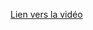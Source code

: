 [Lien vers la vidéo](https://www.youtube.com/watch?v=ei0dq8IH-yg&list=PLeXyx0kOyiXu_ju_10w9qDzqSDXYpqXDr&index=7)
